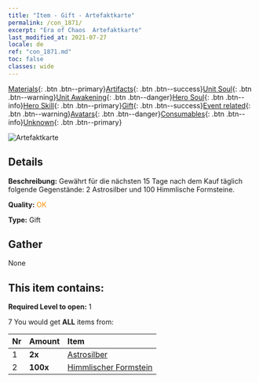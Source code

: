 ```yaml
---
title: "Item - Gift - Artefaktkarte"
permalink: /con_1871/
excerpt: "Era of Chaos  Artefaktkarte"
last_modified_at: 2021-07-27
locale: de
ref: "con_1871.md"
toc: false
classes: wide
---
```

 [Materials](/ItemsDE/){: .btn .btn--primary}[Artifacts](/ItemsDE/Artifacts/){: .btn .btn--success}[Unit Soul](/ItemsDE/UnitSoul/){: .btn .btn--warning}[Unit Awakening](/ItemsDE/UnitAwakening/){: .btn .btn--danger}[Hero Soul](/ItemsDE/HeroSoul/){: .btn .btn--info}[Hero Skill](/ItemsDE/HeroSkill/){: .btn .btn--primary}[Gift](/ItemsDE/Gift/){: .btn .btn--success}[Event related](/ItemsDE/Events/){: .btn .btn--warning}[Avatars](/ItemsDE/Avatars/){: .btn .btn--danger}[Consumables](/ItemsDE/Consumables/){: .btn .btn--info}[Unknown](/ItemsDE/Unknown/){: .btn .btn--primary}

 ![Artefaktkarte](/images/t/i_907494.png)

## Details
 **Beschreibung:** Gewährt für die nächsten 15 Tage nach dem Kauf täglich folgende Gegenstände: 2 Astrosilber und 100 Himmlische Formsteine.

 **Quality:** <span style="color: #FF8C00">OK</span>

 **Type:** Gift

## Gather

  None

## This item contains:

 **Required Level to open:** 1

 7 You would get **ALL** items  from:

  | Nr | Amount |     Item    |
  |:---|:-------|:------------|
  | 1 |  **2x** | [Astrosilber](/ItemsDE/con_969/) |  | 
  | 2 |  **100x** | [Himmlischer Formstein](/ItemsDE/art_188/) |  | 
